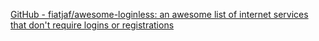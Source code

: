 
[GitHub - fiatjaf/awesome-loginless: an awesome list of internet services that don't require logins or registrations](https://github.com/fiatjaf/awesome-loginless)
